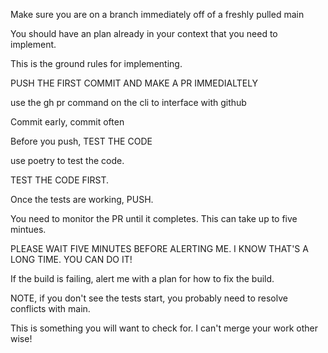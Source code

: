Make sure you are on a branch immediately off of a freshly pulled main

You should have an plan already in your context that you need to implement. 

This is the ground rules for implementing.

PUSH THE FIRST COMMIT AND MAKE A PR IMMEDIALTELY

use the gh pr command on the cli to interface with github

Commit early, commit often

Before you push, TEST THE CODE

use poetry to test the code. 

TEST THE CODE FIRST.

Once the tests are working, PUSH. 

You need to monitor the PR until it completes. This can take up to five mintues. 

PLEASE WAIT FIVE MINUTES BEFORE ALERTING ME. I KNOW THAT'S A LONG TIME. YOU CAN DO IT!

If the build is failing, alert me with a plan for how to fix the build. 

NOTE, if you don't see the tests start, you probably need to resolve conflicts with main.

This is something you will want to check for. I can't merge your work other wise!
